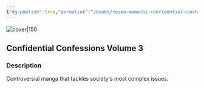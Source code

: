 ```yaml
---
{"dg-publish":true,"permalink":"/books/reiko-momochi-confidential-confessions-volume-3/","title":"\"Confidential Confessions Volume 3\"","tags":["manga","fiction"]}
---
```




![cover|150](http://books.google.com/books/content?id=cgLzLkXCs2oC&printsec=frontcover&img=1&zoom=1&source=gbs_api)

## Confidential Confessions Volume 3

### Description

Controversial manga that tackles society's most complex issues.
```